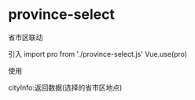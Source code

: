 # province-select
省市区联动


引入
import pro from './province-select.js'
Vue.use(pro)

使用
<pro v-model="cityInfo"></pro>

cityInfo:返回数据(选择的省市区地点)
